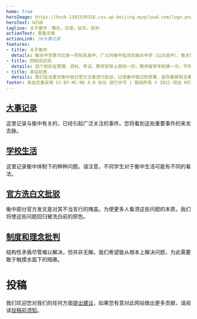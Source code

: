 ```yaml
---
home: true
heroImage: https://hzsb-1301539318.cos.ap-beijing.myqcloud.com/logo.png
heroText: HZSB
tagline: 关于衡中：曝光，记录，驳斥，批判
actionText: 查看文章
actionLink: /#大事记录
features:
- title: 关于衡中
  details: 衡水中学是河北省一所知名高中，广义的衡中指河北衡水中学（公办高中）、衡水第一中学（民办高中）、衡水中学实验学校（民办初高中）、 衡水滏阳中学（民办高中），四个校区；狭义的衡中仅指河北衡水中学。
- title: 四校区区别
  details: 四个校区在管理、资料、考试、教学安排上是统一的，教师每学年轮换一次。不同校区的区别在于生源、管理细节、硬件条件等。
- title: 本站初衷
  details: 我们在这里对衡中部分官方文章进行批驳，记录衡中做过的恶事，留存截屏和当事人叙述证据，记录衡中生活细节，批判一些不合理的理念和制度。让大家对衡中有多方面的了解和思考。
footer: 本站文章采用 CC-BY-NC-ND 4.0 协议 进行许可 | 版权所有 © 2021-现在 HZSB编辑组
---
```


## [大事记录](/event/)

这里记录与衡中有关的，已经引起广泛关注的事件。您将看到这些重要事件的来龙去脉。

## [学校生活](/campus/)

这里记录衡中体制下的种种问题。请注意，不同学生对于衡中生活可能有不同的看法。

## [官方洗白文批驳](/refute/)

衡中部分官方发文是对其不当言行的掩盖。为使更多人看清这些问题的本质，我们将使这些问题回归被洗白前的原色。

## [制度和理念批判](/system/)

结构性矛盾尽管难以解决，但并非无解。我们希望能从根本上解决问题，为此需要敢于触摸水面下的暗礁。

# 投稿

我们欢迎您对我们的任何方面[提出建议](mailto:sbhszx@hotmail.com)，如果您有意对此网站做出更多贡献，请阅读[投稿前须知](./contribute.md)。
